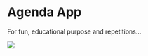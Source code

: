 
# Agenda App

For fun, educational purpose and repetitions...


![](https://github.com/stqrskyAgendaApp/Other/AgendaGif.gif)


